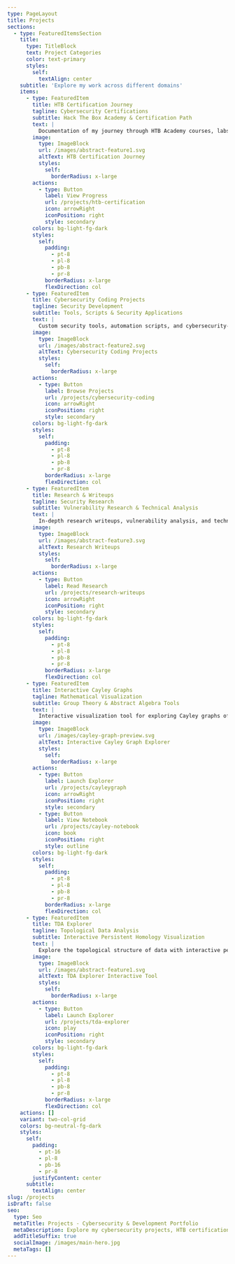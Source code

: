 ```yaml
---
type: PageLayout
title: Projects
sections:
  - type: FeaturedItemsSection
    title:
      type: TitleBlock
      text: Project Categories
      color: text-primary
      styles:
        self:
          textAlign: center
    subtitle: 'Explore my work across different domains'
    items:
      - type: FeaturedItem
        title: HTB Certification Journey
        tagline: Cybersecurity Certifications
        subtitle: Hack The Box Academy & Certification Path
        text: |
          Documentation of my journey through HTB Academy courses, labs, and certification attempts. Includes detailed writeups, notes, and lessons learned.
        image:
          type: ImageBlock
          url: /images/abstract-feature1.svg
          altText: HTB Certification Journey
          styles:
            self:
              borderRadius: x-large
        actions:
          - type: Button
            label: View Progress
            url: /projects/htb-certification
            icon: arrowRight
            iconPosition: right
            style: secondary
        colors: bg-light-fg-dark
        styles:
          self:
            padding:
              - pt-8
              - pl-8
              - pb-8
              - pr-8
            borderRadius: x-large
            flexDirection: col
      - type: FeaturedItem
        title: Cybersecurity Coding Projects
        tagline: Security Development
        subtitle: Tools, Scripts & Security Applications
        text: |
          Custom security tools, automation scripts, and cybersecurity-focused applications built to solve real-world problems and enhance security workflows.
        image:
          type: ImageBlock
          url: /images/abstract-feature2.svg
          altText: Cybersecurity Coding Projects
          styles:
            self:
              borderRadius: x-large
        actions:
          - type: Button
            label: Browse Projects
            url: /projects/cybersecurity-coding
            icon: arrowRight
            iconPosition: right
            style: secondary
        colors: bg-light-fg-dark
        styles:
          self:
            padding:
              - pt-8
              - pl-8
              - pb-8
              - pr-8
            borderRadius: x-large
            flexDirection: col
      - type: FeaturedItem
        title: Research & Writeups
        tagline: Security Research
        subtitle: Vulnerability Research & Technical Analysis
        text: |
          In-depth research writeups, vulnerability analysis, and technical documentation of security findings and methodologies.
        image:
          type: ImageBlock
          url: /images/abstract-feature3.svg
          altText: Research Writeups
          styles:
            self:
              borderRadius: x-large
        actions:
          - type: Button
            label: Read Research
            url: /projects/research-writeups
            icon: arrowRight
            iconPosition: right
            style: secondary
        colors: bg-light-fg-dark
        styles:
          self:
            padding:
              - pt-8
              - pl-8
              - pb-8
              - pr-8
            borderRadius: x-large
            flexDirection: col
      - type: FeaturedItem
        title: Interactive Cayley Graphs
        tagline: Mathematical Visualization
        subtitle: Group Theory & Abstract Algebra Tools
        text: |
          Interactive visualization tool for exploring Cayley graphs of finite groups. Built with SageMath and Jupyter, featuring dynamic highlighting of subgroups, cosets, and group centers.
        image:
          type: ImageBlock
          url: /images/cayley-graph-preview.svg
          altText: Interactive Cayley Graph Explorer
          styles:
            self:
              borderRadius: x-large
        actions:
          - type: Button
            label: Launch Explorer
            url: /projects/cayleygraph
            icon: arrowRight
            iconPosition: right
            style: secondary
          - type: Button
            label: View Notebook
            url: /projects/cayley-notebook
            icon: book
            iconPosition: right
            style: outline
        colors: bg-light-fg-dark
        styles:
          self:
            padding:
              - pt-8
              - pl-8
              - pb-8
              - pr-8
            borderRadius: x-large
            flexDirection: col
      - type: FeaturedItem
        title: TDA Explorer
        tagline: Topological Data Analysis
        subtitle: Interactive Persistent Homology Visualization
        text: |
          Explore the topological structure of data with interactive persistence diagrams, barcodes, and Mapper networks. Built with React, D3.js, and Rust/WebAssembly for high-performance computation.
        image:
          type: ImageBlock
          url: /images/abstract-feature1.svg
          altText: TDA Explorer Interactive Tool
          styles:
            self:
              borderRadius: x-large
        actions:
          - type: Button
            label: Launch Explorer
            url: /projects/tda-explorer
            icon: play
            iconPosition: right
            style: secondary
        colors: bg-light-fg-dark
        styles:
          self:
            padding:
              - pt-8
              - pl-8
              - pb-8
              - pr-8
            borderRadius: x-large
            flexDirection: col
    actions: []
    variant: two-col-grid
    colors: bg-neutral-fg-dark
    styles:
      self:
        padding:
          - pt-16
          - pl-8
          - pb-16
          - pr-8
        justifyContent: center
      subtitle:
        textAlign: center
slug: /projects
isDraft: false
seo:
  type: Seo
  metaTitle: Projects - Cybersecurity & Development Portfolio
  metaDescription: Explore my cybersecurity projects, HTB certification journey, security research, and development work.
  addTitleSuffix: true
  socialImage: /images/main-hero.jpg
  metaTags: []
---
```

